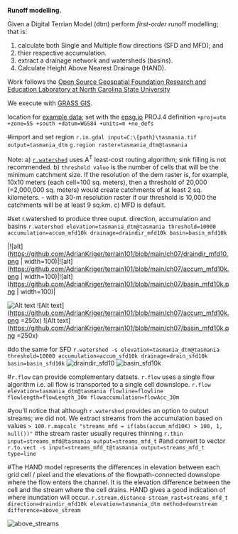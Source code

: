 **Runoff modelling.**

Given a Digital Terrian Model (dtm) perform *first-order* runoff modelling; that is:
1) calculate both Single and Multiple flow directions (SFD and MFD); and
2) thier respective accumulation.
3) extract a drainage network and watersheds (basins).
4) Calculate Height Above Nearest Drainage (HAND).

Work follows the [Open Source Geospatial Foundation Research and Education Laboratory at North Carolina State University](https://ncsu-geoforall-lab.github.io/geospatial-simulations-course/)

We execute with [GRASS GIS](https://grass.osgeo.org/). 

location for [example data](https://3d.bk.tudelft.nl/courses/backup/geo1015/2019/hw/02/); set with the [epsg.io](https://epsg.io/32755) PROJ.4 definition `+proj=utm +zone=55 +south +datum=WGS84 +units=m +no_defs`

#import and set region
`r.in.gdal input=C:\{path}\tasmania.tif output=tasmania_dtm`
`g.region raster=tasmania_dtm@tasmania`
 
Note:
a) [`r.watershed`](https://grass.osgeo.org/grass78/manuals/r.watershed.html) uses A<sup>T</sup> least-cost routing algorithm; sink filling is not recommended.
b) `threshold value` is the number of cells that will be the minimum catchment size. If the resolution of the dem raster is, for example, 10x10 meters (each cell=100 sq. meters), then a threshold of 20,000 (=2,000,000 sq. meters) would create catchments of at least 2 sq. kilometers. - with a 30-m resolution raster if our threshold is 10,000 the catchments will be at least 9 sq.km.
c) MFD is default.

#set r.watershed to produce three ouput. direction, accumulation and basins
`r.watershed elevation=tasmania_dtm@tasmania threshold=10000 accumulation=accum_mfd10k drainage=draindir_mfd10k basin=basin_mfd10k`  

|![alt](https://github.com/AdrianKriger/terrain101/blob/main/ch07/draindir_mfd10.png | width=100)|![alt](https://github.com/AdrianKriger/terrain101/blob/main/ch07/accum_mfd10k.png | width=100)|![alt](https://github.com/AdrianKriger/terrain101/blob/main/ch07/basin_mfd10k.png | width=100)|

![Alt text](https://github.com/AdrianKriger/terrain101/blob/main/ch07/draindir_mfd10.png=250x) ![Alt text](https://github.com/AdrianKriger/terrain101/blob/main/ch07/accum_mfd10k.png =250x) ![Alt text](https://github.com/AdrianKriger/terrain101/blob/main/ch07/basin_mfd10k.png =250x)

#do the same for SFD
`r.watershed -s elevation=tasmania_dtm@tasmania threshold=10000 accumulation=accum_sfd10k drainage=drain_sfd10k basin=basin_sfd10k`
![draindir_sfd10]( =250x) ![basin_sfd10k]( =250x)

#`r.flow` can provide complementary datsets. `r.flow` uses a single flow algorithm i.e. all flow is transported to a single cell downslope. 
`r.flow elevation=tasmania_dtm@tasmania flowline=flowline flowlength=flowLength_30m flowaccumulation=flowAcc_30m`

#you'll notice that although `r.watershed` provides an option to output streams; we did not. We extract streams from the accumulation based on values `> 100`.
`r.mapcalc "streams_mfd = if(abs(accum_mfd10K) > 100, 1, null())"`
#the stream raster usually requires thinning
`r.thin input=streams_mfd@tasmania output=streams_mfd_t`
#and convert to vector
`r.to.vect -s input=streams_mfd_t@tasmania output=streams_mfd_t type=line`


#The HAND model represents the differences in elevation between each grid cell / pixel and the elevations of the flowpath-connected downslope where the flow enters the channel. It is the elevation difference between the cell and the stream where the cell drains. HAND gives a good indication of where inundation will occur.
`r.stream.distance stream_rast=streams_mfd_t direction=draindir_mfd10k elevation=tasmania_dtm method=downstream difference=above_stream`

![above_streams]( =250x)
